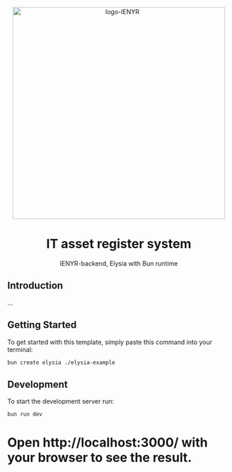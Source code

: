 <p align=center>
 <img src=https://github.com/user-attachments/assets/25791740-1365-4715-ad82-76fff9708328 alt="logo-IENYR" width=480 />
</p>

<div align=center>
  <h1>IT asset register system</h1>
  <p>IENYR-backend, Elysia with Bun runtime</p>
</div>

## Introduction
...


## Getting Started
To get started with this template, simply paste this command into your terminal:
```bash
bun create elysia ./elysia-example
```

## Development
To start the development server run:
```bash
bun run dev
```

Open http://localhost:3000/ with your browser to see the result.
=======
